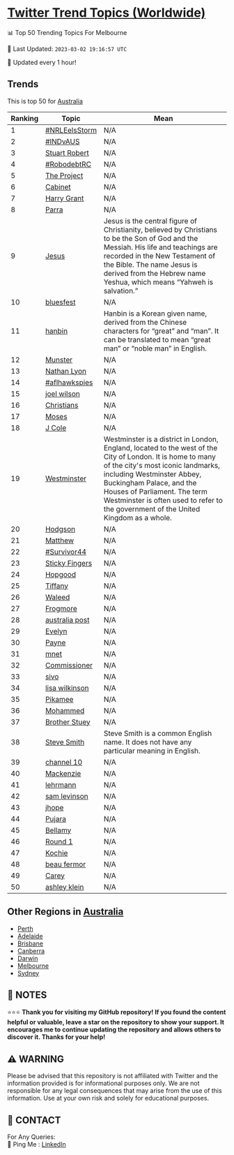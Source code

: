 [Twitter Trend Topics (Worldwide)](https://github.com/ErcinDedeoglu/Twitter-Trend-Topics)
==========


📊 Top 50 Trending Topics For Melbourne

📆 Last Updated: `2023-03-02 19:16:57 UTC`

🔧 Updated every 1 hour!


## Trends

This is top 50 for [Australia](</Australia>)

| Ranking | Topic | Mean |
| ------- | ------------ | ------------ |
| 1 | [#NRLEelsStorm](http://twitter.com/search?q=%23NRLEelsStorm) | N/A |
| 2 | [#INDvAUS](http://twitter.com/search?q=%23INDvAUS) | N/A |
| 3 | [Stuart Robert](http://twitter.com/search?q=Stuart+Robert) | N/A |
| 4 | [#RobodebtRC](http://twitter.com/search?q=%23RobodebtRC) | N/A |
| 5 | [The Project](http://twitter.com/search?q=The+Project) | N/A |
| 6 | [Cabinet](http://twitter.com/search?q=Cabinet) | N/A |
| 7 | [Harry Grant](http://twitter.com/search?q=Harry+Grant) | N/A |
| 8 | [Parra](http://twitter.com/search?q=Parra) | N/A |
| 9 | [Jesus](http://twitter.com/search?q=Jesus) | Jesus is the central figure of Christianity, believed by Christians to be the Son of God and the Messiah. His life and teachings are recorded in the New Testament of the Bible. The name Jesus is derived from the Hebrew name Yeshua, which means “Yahweh is salvation.” |
| 10 | [bluesfest](http://twitter.com/search?q=bluesfest) | N/A |
| 11 | [hanbin](http://twitter.com/search?q=hanbin) | Hanbin is a Korean given name, derived from the Chinese characters for “great” and “man”. It can be translated to mean “great man” or “noble man” in English. |
| 12 | [Munster](http://twitter.com/search?q=Munster) | N/A |
| 13 | [Nathan Lyon](http://twitter.com/search?q=Nathan+Lyon) | N/A |
| 14 | [#aflhawkspies](http://twitter.com/search?q=%23aflhawkspies) | N/A |
| 15 | [joel wilson](http://twitter.com/search?q=joel+wilson) | N/A |
| 16 | [Christians](http://twitter.com/search?q=Christians) | N/A |
| 17 | [Moses](http://twitter.com/search?q=Moses) | N/A |
| 18 | [J Cole](http://twitter.com/search?q=J+Cole) | N/A |
| 19 | [Westminster](http://twitter.com/search?q=Westminster) | Westminster is a district in London, England, located to the west of the City of London. It is home to many of the city's most iconic landmarks, including Westminster Abbey, Buckingham Palace, and the Houses of Parliament. The term Westminster is often used to refer to the government of the United Kingdom as a whole. |
| 20 | [Hodgson](http://twitter.com/search?q=Hodgson) | N/A |
| 21 | [Matthew](http://twitter.com/search?q=Matthew) | N/A |
| 22 | [#Survivor44](http://twitter.com/search?q=%23Survivor44) | N/A |
| 23 | [Sticky Fingers](http://twitter.com/search?q=Sticky+Fingers) | N/A |
| 24 | [Hopgood](http://twitter.com/search?q=Hopgood) | N/A |
| 25 | [Tiffany](http://twitter.com/search?q=Tiffany) | N/A |
| 26 | [Waleed](http://twitter.com/search?q=Waleed) | N/A |
| 27 | [Frogmore](http://twitter.com/search?q=Frogmore) | N/A |
| 28 | [australia post](http://twitter.com/search?q=australia+post) | N/A |
| 29 | [Evelyn](http://twitter.com/search?q=Evelyn) | N/A |
| 30 | [Payne](http://twitter.com/search?q=Payne) | N/A |
| 31 | [mnet](http://twitter.com/search?q=mnet) | N/A |
| 32 | [Commissioner](http://twitter.com/search?q=Commissioner) | N/A |
| 33 | [sivo](http://twitter.com/search?q=sivo) | N/A |
| 34 | [lisa wilkinson](http://twitter.com/search?q=lisa+wilkinson) | N/A |
| 35 | [Pikamee](http://twitter.com/search?q=Pikamee) | N/A |
| 36 | [Mohammed](http://twitter.com/search?q=Mohammed) | N/A |
| 37 | [Brother Stuey](http://twitter.com/search?q=Brother+Stuey) | N/A |
| 38 | [Steve Smith](http://twitter.com/search?q=Steve+Smith) | Steve Smith is a common English name. It does not have any particular meaning in English. |
| 39 | [channel 10](http://twitter.com/search?q=channel+10) | N/A |
| 40 | [Mackenzie](http://twitter.com/search?q=Mackenzie) | N/A |
| 41 | [lehrmann](http://twitter.com/search?q=lehrmann) | N/A |
| 42 | [sam levinson](http://twitter.com/search?q=sam+levinson) | N/A |
| 43 | [jhope](http://twitter.com/search?q=jhope) | N/A |
| 44 | [Pujara](http://twitter.com/search?q=Pujara) | N/A |
| 45 | [Bellamy](http://twitter.com/search?q=Bellamy) | N/A |
| 46 | [Round 1](http://twitter.com/search?q=Round+1) | N/A |
| 47 | [Kochie](http://twitter.com/search?q=Kochie) | N/A |
| 48 | [beau fermor](http://twitter.com/search?q=beau+fermor) | N/A |
| 49 | [Carey](http://twitter.com/search?q=Carey) | N/A |
| 50 | [ashley klein](http://twitter.com/search?q=ashley+klein) | N/A |



## Other Regions in [Australia](</Australia>)

* [Perth](</Australia/Perth.md>)
* [Adelaide](</Australia/Adelaide.md>)
* [Brisbane](</Australia/Brisbane.md>)
* [Canberra](</Australia/Canberra.md>)
* [Darwin](</Australia/Darwin.md>)
* [Melbourne](</Australia/Melbourne.md>)
* [Sydney](</Australia/Sydney.md>)



## 📝 NOTES

⭐⭐⭐ **Thank you for visiting my GitHub repository! If you found the content helpful or valuable, leave a star on the repository to show your support. It encourages me to continue updating the repository and allows others to discover it. Thanks for your help!**


## ⚠️ WARNING

Please be advised that this repository is not affiliated with Twitter and the information provided is for informational purposes only. We are not responsible for any legal consequences that may arise from the use of this information. Use at your own risk and solely for educational purposes.


## 📨 CONTACT

 For Any Queries:  
            🏓 Ping Me : [LinkedIn](https://www.linkedin.com/in/ercindedeoglu/)
